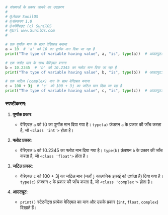 

```python
# संख्याओं के प्रकार जानने का उदाहरण
#
# @लेखक SunilOS  
# @संस्करण 1.0
# @कॉपीराइट (c) SunilOS  
# @Url www.SunilOs.com
#

# एक पूर्णांक मान के साथ वेरिएबल बनाना
a = 10  # 'a' को 10 का पूर्णांक मान दिया जा रहा है
print("The type of variable having value", a, "is", type(a))  # आउटपुट: The type of variable having value 10 is <class 'int'>

# एक फ्लोट मान के साथ वेरिएबल बनाना
b = 10.2345  # 'b' को 10.2345 का फ्लोट मान दिया जा रहा है
print("The type of variable having value", b, "is", type(b))  # आउटपुट: The type of variable having value 10.2345 is <class 'float'>

# एक जटिल (complex) मान के साथ वेरिएबल बनाना
c = 100 + 3j  # 'c' को 100 + 3j का जटिल मान दिया जा रहा है
print("The type of variable having value", c, "is", type(c))  # आउटपुट: The type of variable having value (100+3j) is <class 'complex'>
```

### स्पष्टीकरण:

1. **पूर्णांक प्रकार**:
   - वेरिएबल `a` को 10 का पूर्णांक मान दिया गया है। `type(a)` फ़ंक्शन `a` के प्रकार की जाँच करता है, जो `<class 'int'>` होता है।

2. **फ्लोट प्रकार**:
   - वेरिएबल `b` को 10.2345 का फ्लोट मान दिया गया है। `type(b)` फ़ंक्शन `b` के प्रकार की जाँच करता है, जो `<class 'float'>` होता है।

3. **जटिल प्रकार**:
   - वेरिएबल `c` को 100 + 3j का जटिल मान (जहाँ `j` काल्पनिक इकाई को दर्शाता है) दिया गया है। `type(c)` फ़ंक्शन `c` के प्रकार की जाँच करता है, जो `<class 'complex'>` होता है।

4. **आउटपुट**:
   - `print()` स्टेटमेंट्स प्रत्येक वेरिएबल का मान और उसके प्रकार (`int`, `float`, `complex`) दिखाते हैं।

